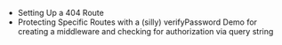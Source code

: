 
- Setting Up a 404 Route 
- Protecting Specific Routes with a (silly) verifyPassword Demo for creating a middleware and checking for authorization via query string
